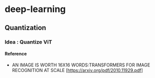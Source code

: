 # deep-learning
## Quantization
### Idea : Quantize ViT
#### Reference
- AN IMAGE IS WORTH 16X16 WORDS:TRANSFORMERS FOR IMAGE RECOGNITION AT SCALE [https://arxiv.org/pdf/2010.11929.pdf]
